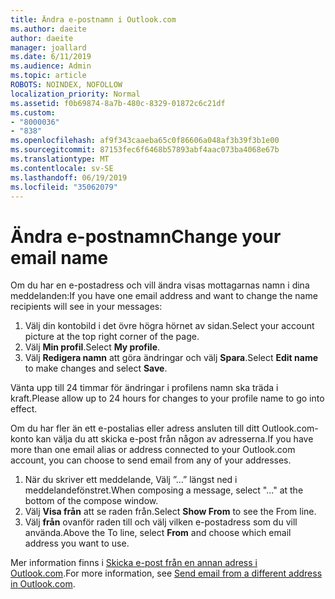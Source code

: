 ```yaml
---
title: Ändra e-postnamn i Outlook.com
ms.author: daeite
author: daeite
manager: joallard
ms.date: 6/11/2019
ms.audience: Admin
ms.topic: article
ROBOTS: NOINDEX, NOFOLLOW
localization_priority: Normal
ms.assetid: f0b69874-8a7b-480c-8329-01872c6c21df
ms.custom:
- "8000036"
- "838"
ms.openlocfilehash: af9f343caaeba65c0f86606a048af3b39f3b1e00
ms.sourcegitcommit: 87153fec6f6468b57893abf4aac073ba4068e67b
ms.translationtype: MT
ms.contentlocale: sv-SE
ms.lasthandoff: 06/19/2019
ms.locfileid: "35062079"
---
```

# <a name="change-your-email-name"></a><span data-ttu-id="265ae-102">Ändra e-postnamn</span><span class="sxs-lookup"><span data-stu-id="265ae-102">Change your email name</span></span>

<span data-ttu-id="265ae-103">Om du har en e-postadress och vill ändra visas mottagarnas namn i dina meddelanden:</span><span class="sxs-lookup"><span data-stu-id="265ae-103">If you have one email address and want to change the name recipients will see in your messages:</span></span>
  
1. <span data-ttu-id="265ae-104">Välj din kontobild i det övre högra hörnet av sidan.</span><span class="sxs-lookup"><span data-stu-id="265ae-104">Select your account picture at the top right corner of the page.</span></span>
2. <span data-ttu-id="265ae-105">Välj **Min profil**.</span><span class="sxs-lookup"><span data-stu-id="265ae-105">Select **My profile**.</span></span>
3. <span data-ttu-id="265ae-106">Välj **Redigera namn** att göra ändringar och välj **Spara**.</span><span class="sxs-lookup"><span data-stu-id="265ae-106">Select **Edit name** to make changes and select **Save**.</span></span>

<span data-ttu-id="265ae-107">Vänta upp till 24 timmar för ändringar i profilens namn ska träda i kraft.</span><span class="sxs-lookup"><span data-stu-id="265ae-107">Please allow up to 24 hours for changes to your profile name to go into effect.</span></span>
  
<span data-ttu-id="265ae-108">Om du har fler än ett e-postalias eller adress ansluten till ditt Outlook.com-konto kan välja du att skicka e-post från någon av adresserna.</span><span class="sxs-lookup"><span data-stu-id="265ae-108">If you have more than one email alias or address connected to your Outlook.com account, you can choose to send email from any of your addresses.</span></span>
  
1. <span data-ttu-id="265ae-109">När du skriver ett meddelande, Välj ”...” längst ned i meddelandefönstret.</span><span class="sxs-lookup"><span data-stu-id="265ae-109">When composing a message, select "..." at the bottom of the compose window.</span></span>
1. <span data-ttu-id="265ae-110">Välj **Visa från** att se raden från.</span><span class="sxs-lookup"><span data-stu-id="265ae-110">Select **Show From** to see the From line.</span></span>
1. <span data-ttu-id="265ae-111">Välj **från** ovanför raden till och välj vilken e-postadress som du vill använda.</span><span class="sxs-lookup"><span data-stu-id="265ae-111">Above the To line, select **From** and choose which email address you want to use.</span></span>

<span data-ttu-id="265ae-112">Mer information finns i [Skicka e-post från en annan adress i Outlook.com](https://go.microsoft.com/fwlink/p/?linkid=2001701&amp;clcid=0x409).</span><span class="sxs-lookup"><span data-stu-id="265ae-112">For more information, see [Send email from a different address in Outlook.com](https://go.microsoft.com/fwlink/p/?linkid=2001701&amp;clcid=0x409).</span></span>